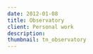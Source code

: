 ```yaml
---
date: 2012-01-08
title: Observatory
client: Personal work
description:
thumbnail: tn_observatory
---
```


<img srcset="/img/observatory-1x.png 1x, /img/observatory-2x.png 2x">
